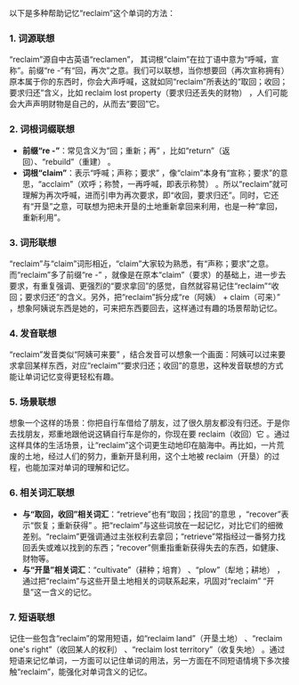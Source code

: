 以下是多种帮助记忆“reclaim”这个单词的方法：

### 1. 词源联想
“reclaim”源自中古英语“reclamen”， 其词根“claim”在拉丁语中意为“呼喊，宣称”。前缀“re -”有“回，再次”之意。我们可以联想，当你想要回（再次宣称拥有）原本属于你的东西时，你会大声呼喊，这就如同“reclaim”所表达的“取回；收回；要求归还”含义，比如 reclaim lost property（要求归还丢失的财物） ，人们可能会大声声明财物是自己的，从而去“要回”它。

### 2. 词根词缀联想
 - **前缀“re -”**：常见含义为“回；重新；再” ，比如“return”（返回）、“rebuild”（重建） 。
 - **词根“claim”**：表示“呼喊；声称；要求” ，像“claim”本身有“宣称；要求”的意思，“acclaim”（欢呼；称赞，一再呼喊，即表示称赞） 。所以“reclaim”就可理解为再次呼喊，进而引申为再次要求，即“收回，要求归还”。同时，它还有“开垦”之意，可联想为把未开垦的土地重新拿回来利用，也是一种“拿回，重新利用”。

### 3. 词形联想
“reclaim”与“claim”词形相近，“claim”大家较为熟悉，有“声称；要求”之意。而“reclaim”多了前缀“re -” ，就像是在原本“claim”（要求）的基础上，进一步去要求，有重复强调、更强烈的“要求拿回”的感觉，自然就容易记住“reclaim”“收回；要求归还”的含义。另外，把“reclaim”拆分成“re（阿姨） + claim（可来）” ，想象阿姨说东西是她的，可来把东西要回去，这样通过有趣的场景帮助记忆。

### 4. 发音联想
“reclaim”发音类似“阿姨可来要” ，结合发音可以想象一个画面：阿姨可以过来要求拿回某样东西，对应“reclaim”“要求归还；收回”的意思，这种发音联想的方式能让单词记忆变得更轻松有趣。

### 5. 场景联想
想象一个这样的场景：你把自行车借给了朋友，过了很久朋友都没有归还。于是你去找朋友，郑重地跟他说这辆自行车是你的，你现在要 reclaim（收回）它 。通过这样具体的生活场景，让“reclaim”这个词更生动地印在脑海中。再比如，一片荒废的土地，经过人们的努力，重新开垦利用，这个土地被 reclaim（开垦）的过程，也能加深对单词的理解和记忆。

### 6. 相关词汇联想
 - **与“取回，收回”相关词汇**：“retrieve”也有“取回；找回”的意思 ，“recover”表示“恢复；重新获得” 。把“reclaim”与这些词放在一起记忆，对比它们的细微差别。“reclaim”更强调通过主张权利去拿回；“retrieve”常指经过一番努力找回丢失或难以找到的东西；“recover”侧重指重新获得失去的东西，如健康、财物等。
 - **与“开垦”相关词汇**：“cultivate”（耕种；培育） 、“plow”（犁地；耕地） ，通过把“reclaim”与这些开垦土地相关的词联系起来，巩固对“reclaim” “开垦”这一含义的记忆。

### 7. 短语联想
记住一些包含“reclaim”的常用短语，如“reclaim land”（开垦土地） 、“reclaim one's right”（收回某人的权利） 、“reclaim lost territory”（收复失地） 。通过短语来记忆单词，一方面可以记住单词的用法，另一方面在不同短语情境下多次接触“reclaim”，能强化对单词含义的记忆。 
